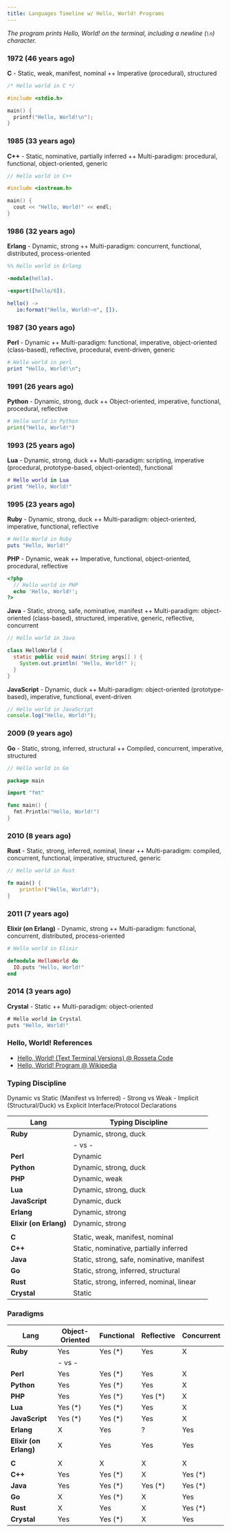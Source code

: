 ```yaml
---
title: Languages Timeline w/ Hello, World! Programs
---
```


_The program prints Hello, World! on the terminal, including a newline (`\n`) character._




### 1972  (46 years ago)

**C**  - Static, weak, manifest, nominal  ++ Imperative (procedural), structured

``` c
/* Hello world in C */

#include <stdio.h>

main() {
  printf("Hello, World!\n");
}
```


### 1985  (33 years ago)

**C++**  - Static, nominative, partially inferred ++ Multi-paradigm: procedural, functional, object-oriented, generic

``` cpp
// Hello world in C++

#include <iostream.h>

main() {
  cout << "Hello, World!" << endl;
}
```


### 1986  (32 years ago)

**Erlang**  - Dynamic, strong ++ Multi-paradigm: concurrent, functional, distributed, process-oriented

```erl
%% Hello world in Erlang

-module(hello).

-export([hello/0]).

hello() ->
   io:format("Hello, World!~n", []).
```


### 1987 (30 years ago)

**Perl** - Dynamic ++ Multi-paradigm: functional, imperative, object-oriented (class-based), reflective, procedural, event-driven, generic

``` perl
# Hello world in perl
print "Hello, World!\n";
```


### 1991 (26 years ago)

**Python** - Dynamic, strong, duck ++ Object-oriented, imperative, functional, procedural, reflective

``` python
# Hello world in Python
print("Hello, World!")
```


### 1993 (25 years ago)

**Lua**  - Dynamic, strong, duck ++ Multi-paradigm: scripting, imperative (procedural, prototype-based, object-oriented), functional

``` lua
# Hello world in Lua
print "Hello, World!"
```


### 1995 (23 years ago)

**Ruby** - Dynamic, strong, duck ++ Multi-paradigm: object-oriented, imperative, functional, reflective

``` ruby
# Hello World in Ruby
puts "Hello, World!"
```

**PHP**  - Dynamic, weak ++ Imperative, functional, object-oriented, procedural, reflective

``` php
<?php
  // Hello world in PHP
  echo 'Hello, World!';
?>
```


**Java** - Static, strong, safe, nominative, manifest ++ Multi-paradigm: object-oriented (class-based), structured, imperative, generic, reflective, concurrent

``` java
// Hello world in Java

class HelloWorld {
  static public void main( String args[] ) {
    System.out.println( "Hello, World!" );
  }
}
```

**JavaScript**  - Dynamic, duck ++ Multi-paradigm: object-oriented (prototype-based), imperative, functional, event-driven


``` js
// Hello world in JavaScript
console.log("Hello, World!");
```



### 2009 (9 years ago)

**Go** - Static, strong, inferred, structural ++ Compiled, concurrent, imperative, structured

``` go
// Hello world in Go

package main

import "fmt"

func main() {
  fmt.Println("Hello, World!")
}
```


### 2010 (8 years ago)

**Rust** - Static, strong, inferred, nominal, linear ++ Multi-paradigm: compiled, concurrent, functional, imperative, structured, generic

``` rs
// Hello world in Rust

fn main() {
    println!("Hello, World!");
}
```


### 2011 (7 years ago)

**Elixir (on Erlang)** - Dynamic, strong ++ Multi-paradigm: functional, concurrent, distributed, process-oriented   

``` ex
# Hello world in Elixir

defmodule HelloWorld do
  IO.puts "Hello, World!"
end
```

### 2014 (3 years ago)

**Crystal** - Static ++ Multi-paradigm: object-oriented

``` cs
# Hello world in Crystal
puts "Hello, World!"
```



### Hello, World! References

- [Hello, World! (Text Terminal Versions) @ Rosseta Code](http://rosettacode.org/wiki/Hello_world/Text)
- [Hello, World! Program @ Wikipedia](https://en.wikipedia.org/wiki/%22Hello,_World!%22_program)



### Typing Discipline

Dynamic vs Static (Manifest vs Inferred) -
Strong vs Weak -
Implicit (Structural/Duck) vs Explicit Interface/Protocol Declarations


| Lang                   | Typing Discipline                                                    |
|------------------------|----------------------------------------------------------------------|
| **Ruby**               | Dynamic, strong, duck                                                |
|                        | - vs -                                                               |
| **Perl**               | Dynamic                                                              |
| **Python**             | Dynamic, strong, duck                                                |
| **PHP**                | Dynamic, weak                                                        |
| **Lua**                | Dynamic, strong, duck                                                |
| **JavaScript**         | Dynamic, duck                                                        |
| **Erlang**             | Dynamic, strong                                                      |
| **Elixir (on Erlang)** | Dynamic, strong                                                      |
|                        |                                                                      |
| **C**                  | Static, weak, manifest, nominal                                      |
| **C++**                | Static, nominative, partially inferred                               |
| **Java**               | Static, strong, safe, nominative, manifest                           |
| **Go**                 | Static, strong, inferred, structural                                 |
| **Rust**               | Static, strong, inferred, nominal, linear                            |
| **Crystal**            | Static                                                               |



### Paradigms


| Lang                   | Object-Oriented  |  Functional  | Reflective | Concurrent |
|------------------------|------------------|--------------|------------|------------|
| **Ruby**               | Yes              | Yes (*)      | Yes        | X          |
|                        | - vs -           |         
| **Perl**               | Yes              | Yes (*)      | Yes        | X          |
| **Python**             | Yes              | Yes (*)      | Yes        | X          |
| **PHP**                | Yes              | Yes (*)      | Yes (*)    | X          |
| **Lua**                | Yes (*)          | Yes (*)      | Yes        | X          |
| **JavaScript**         | Yes (*)          | Yes (*)      | Yes        | X          |
| **Erlang**             | X                | Yes          | ?          | Yes        |
| **Elixir (on Erlang)** | X                | Yes          | Yes        | Yes        |
|                        |                  |              |            |            |
| **C**                  | X                | X            | X          | X          |
| **C++**                | Yes              | Yes (*)      | X          | Yes (*)    |
| **Java**               | Yes              | Yes (*)      | Yes (*)    | Yes (*)    |
| **Go**                 | X                | Yes (*)      | X          | Yes        |
| **Rust**               | X                | Yes          | X          | Yes (*)    |
| **Crystal**            | Yes              | Yes (*)      | X          | Yes        |
